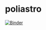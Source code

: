 # poliastro

[![Binder](http://mybinder.org/badge.svg)](http://mybinder.org/v2/gh/poliastro/oscw2017-talk/master?filepath=Talk.ipynb)
